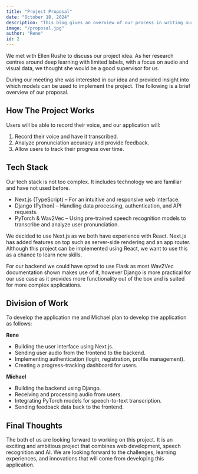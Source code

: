 ```yaml
---
title: "Project Proposal"
date: "October 18, 2024"
description: "This blog gives an overview of our process in writing our project proposal."
image: "/proposal.jpg"
author: "Rene"
id: 2
---
```


We met with Ellen Rushe to discuss our project idea. As her research centres around deep learning with limited labels, with a focus on audio and visual data, we thought she would be a good supervisor for us.

During our meeting she was interested in our idea and provided insight into which models can be used to implement the project. The following is a brief overview of our proposal.

## How The Project Works
Users will be able to record their voice, and our application will:

1. Record their voice and have it transcribed.
2. Analyze pronunciation accuracy and provide feedback.
3. Allow users to track their progress over time.

## Tech Stack

Our tech stack is not too complex. It includes technology we are familiar and have not used before.

- Next.js (TypeScript) – For an intuitive and responsive web interface.
- Django (Python) – Handling data processing, authentication, and API requests.
- PyTorch & Wav2Vec – Using pre-trained speech recognition models to transcribe and analyze user pronunciation.

We decided to use Next.js as we both have experience with React. Next.js has added features on top such as server-side rendering and an app router. Although this project can be implemented using React, we want to use this as a chance to learn new skills.

For our backend we could have opted to use Flask as most Wav2Vec documentation shown makes use of it, however Django is more practical for our use case as it provides more functionality out of the box and is suited for more complex applications.

## Division of Work

To develop the application me and Michael plan to develop the application as follows:

**Rene**

- Building the user interface using Next.js.
- Sending user audio from the frontend to the backend.
- Implementing authentication (login, registration, profile management).
- Creating a progress-tracking dashboard for users.

**Michael**

- Building the backend using Django.
- Receiving and processing audio from users.
- Integrating PyTorch models for speech-to-text transcription.
- Sending feedback data back to the frontend.

## Final Thoughts

The both of us are looking forward to working on this project. It is an exciting and ambitious project that combines web development, speech recognition and AI. We are looking forward to the challenges, learning experiences, and innovations that will come from developing this application.